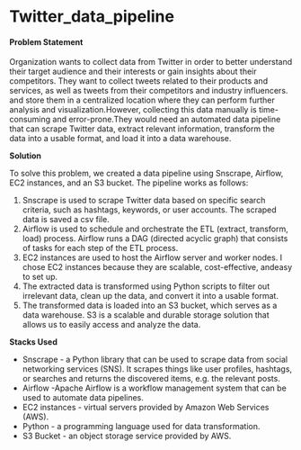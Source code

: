 # Twitter_data_pipeline





#### **Problem Statement**

Organization  wants to collect data from Twitter in order to better understand their target audience and their interests or  gain insights about their competitors. They want to collect tweets related to their products and services, as well as tweets from their competitors and industry influencers. and store them in a centralized location where  they  can perform further analysis and visualization.However, collecting this data manually is time-consuming and error-prone.They would need an automated data pipeline that can scrape Twitter data, extract relevant information, transform the data into a usable format, and load it into a data warehouse.


**Solution**

To solve this problem, we created a data pipeline using Snscrape, Airflow, EC2 instances, and an S3 bucket. The pipeline works as follows:

1.  Snscrape is used to scrape Twitter data based on specific search criteria, such as hashtags, keywords, or user accounts. The scraped   data is saved a csv file.
2.  Airflow is used to schedule and orchestrate the ETL (extract, transform, load) process. Airflow runs a DAG (directed acyclic graph) that consists of tasks for each step of the ETL process.
3.  EC2 instances are used to host the Airflow server and worker nodes. I chose EC2 instances because they are scalable, cost-effective, andeasy to set up.
4.  The extracted data is transformed using Python scripts to filter out irrelevant data, clean up the data, and convert it into a usable format.
5.  The transformed data is loaded into an S3 bucket, which serves as a data warehouse. S3 is a scalable and durable storage solution that allows us to easily access and analyze the data.

**Stacks Used**

* Snscrape - a  Python library that can be used to scrape data from social networking services (SNS). It scrapes things like user profiles, hashtags, or searches and returns the discovered items, e.g. the relevant posts.
* Airflow -Apache Airflow is a workflow management system that can be used to automate data pipelines.
* EC2 instances - virtual servers provided by Amazon Web Services (AWS).
* Python - a programming language used for data transformation.
* S3 Bucket - an object storage service provided by AWS.
